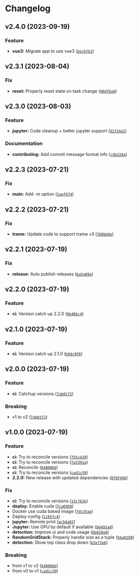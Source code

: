 # Changelog

<!--next-version-placeholder-->

## v2.4.0 (2023-09-19)

### Feature

* **vue3:** Migrate app to use vue3 ([`becb7b2`](https://github.com/XAITK/xaitk-saliency-web-demo/commit/becb7b2a4b5c894af37b9e4e01a44ba004e672fc))

## v2.3.1 (2023-08-04)

### Fix

* **reset:** Properly reset state on task change ([`90d7ba0`](https://github.com/XAITK/xaitk-saliency-web-demo/commit/90d7ba044fc9e64274aba2b3b0c8a3fd37645376))

## v2.3.0 (2023-08-03)

### Feature

* **jupyter:** Code cleanup + better jupyter support ([`d1f24a1`](https://github.com/XAITK/xaitk-saliency-web-demo/commit/d1f24a16386981109c57bea80269006a160be3d1))

### Documentation

* **contributing:** Add commit message format info ([`cdb228a`](https://github.com/XAITK/xaitk-saliency-web-demo/commit/cdb228a146a1da24aec7cd408f6f037d9b29f969))

## v2.2.3 (2023-07-21)

### Fix

* **main:** Add -m option ([`1aef674`](https://github.com/XAITK/xaitk-saliency-web-demo/commit/1aef67432d1f42e4f46399554b653077268e0fa6))

## v2.2.2 (2023-07-21)

### Fix

* **trame:** Update code to support trame v3 ([`768bdde`](https://github.com/XAITK/xaitk-saliency-web-demo/commit/768bdded62ce222219995ddc8393cef384be5624))

## v2.2.1 (2023-07-19)

### Fix

* **release:** Auto publish releases ([`ba5a09e`](https://github.com/XAITK/xaitk-saliency-web-demo/commit/ba5a09e2ee2548686823370c044b7d9cda07bc08))

## v2.2.0 (2023-07-19)

### Feature

* **ci:** Version catch up 2.2.0 ([`9b48bc4`](https://github.com/XAITK/xaitk-saliency-web-demo/commit/9b48bc4790b711c550bcd3c3dd823885459bc648))

## v2.1.0 (2023-07-19)

### Feature

* **ci:** Version catch up 2.1.0 ([`b9dc9f6`](https://github.com/XAITK/xaitk-saliency-web-demo/commit/b9dc9f6f6d310f549d5c1a923066d71d6ddcc964))

## v2.0.0 (2023-07-19)

### Feature

* **ci:** Catchup versions ([`7ab01f2`](https://github.com/XAITK/xaitk-saliency-web-demo/commit/7ab01f2f860a4bea3b5c7fbcbae8463139587d1b))

### Breaking

* v1 to v2 ([`7ab01f2`](https://github.com/XAITK/xaitk-saliency-web-demo/commit/7ab01f2f860a4bea3b5c7fbcbae8463139587d1b))

## v1.0.0 (2023-07-19)

### Feature

* **ci:** Try to reconcile versions ([`755cd28`](https://github.com/XAITK/xaitk-saliency-web-demo/commit/755cd28da71bff40c3f4242d194a8b35a42200c1))
* **ci:** Try to reconcile versions ([`7a3391a`](https://github.com/XAITK/xaitk-saliency-web-demo/commit/7a3391a078fbe6a2fe799252281fbbb912938433))
* **ci:** Reconcile ([`64808bb`](https://github.com/XAITK/xaitk-saliency-web-demo/commit/64808bb2de22f115fc98acd7698e51c167e1b2ee))
* **ci:** Try to reconcile versions ([`cad1c59`](https://github.com/XAITK/xaitk-saliency-web-demo/commit/cad1c593252cee7a023263e67e2c542892afc1b4))
* **2.2.0:** New release with updated dependencies ([`8f0f496`](https://github.com/XAITK/xaitk-saliency-web-demo/commit/8f0f4966f754b6a00dc389de02ec046a8a1b85b5))

### Fix

* **ci:** Try to reconcile versions ([`13c763e`](https://github.com/XAITK/xaitk-saliency-web-demo/commit/13c763e60a2863fa1bb0f70534589c76750d071e))
* **deploy:** Enable cuda ([`7ca6959`](https://github.com/XAITK/xaitk-saliency-web-demo/commit/7ca6959d5bd0df18354fbef6f32a440e47502452))
* Docker use cuda based image ([`fdc35ae`](https://github.com/XAITK/xaitk-saliency-web-demo/commit/fdc35ae116b1305dad1d96df0793e4d5fb6aa671))
* Deploy config ([`1165fc4`](https://github.com/XAITK/xaitk-saliency-web-demo/commit/1165fc47610093807a2f0e8e73fde055ea250c0b))
* **jupyter:** Remote print ([`ac54a02`](https://github.com/XAITK/xaitk-saliency-web-demo/commit/ac54a02f0fb653ef09927fac531c8ce7002b2cbb))
* **Jupyter:** Use GPU by default if available ([`b6493a9`](https://github.com/XAITK/xaitk-saliency-web-demo/commit/b6493a93cea2ca1fad0d0cf6774605141a21e627))
* **detection:** Improve ui and code usage ([`6b828e6`](https://github.com/XAITK/xaitk-saliency-web-demo/commit/6b828e6b5a7ad53dc343eaa336e7fe436a645cbd))
* **RandomGridStack:** Properly handle size as a tuple ([`56a0299`](https://github.com/XAITK/xaitk-saliency-web-demo/commit/56a0299227e09c13c3f5daf88561cf73e697016b))
* **detection:** Show top class drop down ([`b2e72e6`](https://github.com/XAITK/xaitk-saliency-web-demo/commit/b2e72e6ae8d22e8398ba29ff5b4098b55361057c))

### Breaking

* from v1 to v2 ([`64808bb`](https://github.com/XAITK/xaitk-saliency-web-demo/commit/64808bb2de22f115fc98acd7698e51c167e1b2ee))
* from v0 to v1 ([`cad1c59`](https://github.com/XAITK/xaitk-saliency-web-demo/commit/cad1c593252cee7a023263e67e2c542892afc1b4))
